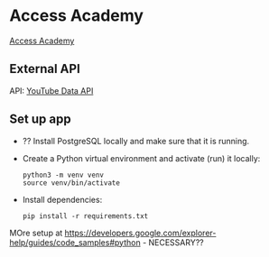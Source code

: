 # Access Academy
[Access Academy]()

## External API
API: [YouTube Data API](https://developers.google.com/youtube/v3)

## Set up app
* ?? Install PostgreSQL locally and make sure that it is running.

* Create a Python virtual environment and activate (run) it locally:

  ```
  python3 -m venv venv
  source venv/bin/activate
  ```

* Install dependencies:
  ```
  pip install -r requirements.txt
  ```

MOre setup at https://developers.google.com/explorer-help/guides/code_samples#python - NECESSARY??